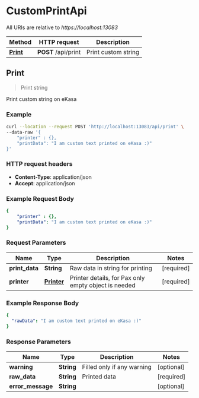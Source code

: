 # CustomPrintApi

All URIs are relative to *https://localhost:13083*

Method | HTTP request | Description
------------- | ------------- | -------------
[**Print**](CustomPrintApi.md#Print) | **POST** /api/print | Print custom string

## Print

> Print string

Print custom string on eKasa

### Example

```bash
curl --location --request POST 'http://localhost:13083/api/print' \
--data-raw '{
    "printer" : {},
    "printData": "I am custom text printed on eKasa :)"
}'
```

### HTTP request headers

- **Content-Type**: application/json
- **Accept**: application/json

### Example Request Body

```yaml
{
    "printer" : {},
    "printData": "I am custom text printed on eKasa :)"
}
```

### Request Parameters

Name | Type | Description | Notes
------------ | ------------- | ------------- | -------------
**print_data** | **String** | Raw data in string for printing | [required] 
**printer** | [**Printer**](Printer.md) | Printer details, for Pax only empty object is needed | [required]

### Example Response Body

```yaml
{
  "rawData": "I am custom text printed on eKasa :)"
}
```

### Response Parameters

Name | Type | Description | Notes
------------ | ------------- | ------------- | -------------
**warning** | **String** | Filled only if any warning | [optional] 
**raw_data** | **String** | Printed data | [required] 
**error_message** | **String** |  | [optional] 

